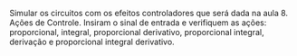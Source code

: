 Simular os circuitos com os efeitos controladores que será dada na aula 8. Ações
de Controle. Insiram o sinal de entrada e verifiquem as ações: proporcional, integral,
proporcional derivativo, proporcional integral, derivação e proporcional integral
derivativo. 
